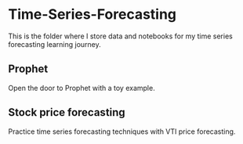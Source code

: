 # Time-Series-Forecasting

This is the folder where I store data and notebooks for my time series forecasting learning journey.

## Prophet
Open the door to Prophet with a toy example.

## Stock price forecasting
Practice time series forecasting techniques with VTI price forecasting.
